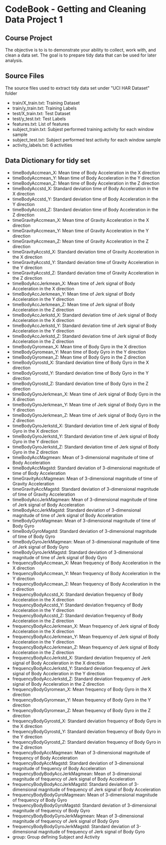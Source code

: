 # CodeBook - Getting and Cleaning Data Project 1 
  
## Course Project
The objective is to is to demonstrate your ability to collect, work with, and clean a data set. The goal is to prepare tidy data that can be used for later analysis.  
  
## Source Files
The source files used to extract tidy data set under "UCI HAR Dataset" folder  

- train/X_train.txt: Training Dataset
- train/y_train.txt: Training Labels
- test/X_train.txt: Test Dataset
- test/y_test.txt: Test Labels
- features.txt: List of features
- subject_train.txt: Subjest performed training activity for each window sample
- subject_test.txt: Subject performed test activity for each window sample
- activity_labels.txt: 6 activities

## Data Dictionary for tidy set
- timeBodyAccmean_X: Mean time of Body Acceleration in the X direction
- timeBodyAccmean_Y: Mean time of Body Acceleration in the Y direction
- timeBodyAccmean_Z: Mean time of Body Acceleration in the Z direction
- timeBodyAccstd_X: Standard deviation time of Body Acceleration in the X direction
- timeBodyAccstd_Y: Standard deviation time of Body Acceleration in the Y direction
- timeBodyAccstd_Z: Standard deviation time of Body Acceleration in the Z direction
- timeGravityAccmean_X: Mean time of Gravity Acceleration in the X direction
- timeGravityAccmean_Y: Mean time of Gravity Acceleration in the Y direction
- timeGravityAccmean_Z: Mean time of Gravity Acceleration in the Z direction
- timeGravityAccstd_X: Standard deviation time of Gravity Acceleration in the X direction
- timeGravityAccstd_Y: Standard deviation time of Gravity Acceleration in the Y direction
- timeGravityAccstd_Z: Standard deviation time of Gravity Acceleration in the Z direction
- timeBodyAccJerkmean_X: Mean time of Jerk signal of Body Acceleration in the X direction
- timeBodyAccJerkmean_Y: Mean time of Jerk signal of Body Acceleration in the Y direction
- timeBodyAccJerkmean_Z: Mean time of Jerk signal of Body Acceleration in the Z direction
- timeBodyAccJerkstd_X: Standard deviation time of Jerk signal of Body Acceleration in the X direction
- timeBodyAccJerkstd_Y: Standard deviation time of Jerk signal of Body Acceleration in the Y direction
- timeBodyAccJerkstd_Z: Standard deviation time of Jerk signal of Body Acceleration in the Z direction
- timeBodyGyromean_X: Mean time of Body Gyro in the X direction
- timeBodyGyromean_Y: Mean time of Body Gyro in the Y direction
- timeBodyGyromean_Z: Mean time of Body Gyro in the Z direction
- timeBodyGyrostd_X: Standard deviation time of Body Gyro in the X direction
- timeBodyGyrostd_Y: Standard deviation time of Body Gyro in the Y direction
- timeBodyGyrostd_Z: Standard deviation time of Body Gyro in the Z direction
- timeBodyGyroJerkmean_X: Mean time of Jerk signal of Body Gyro in the X direction
- timeBodyGyroJerkmean_Y: Mean time of Jerk signal of Body Gyro in the Y direction
- timeBodyGyroJerkmean_Z: Mean time of Jerk signal of Body Gyro in the Z direction
- timeBodyGyroJerkstd_X: Standard deviation time of Jerk signal of Body Gyro in the X direction
- timeBodyGyroJerkstd_Y: Standard deviation time of Jerk signal of Body Gyro in the Y direction
- timeBodyGyroJerkstd_Z: Standard deviation time of Jerk signal of Body Gyro in the Z direction
- timeBodyAccMagmean: Mean of 3-dimensional magnitude of time of Body Acceleration
- timeBodyAccMagstd: Standard deviation of 3-dimensional magnitude of time of Body Acceleration 
- timeGravityAccMagmean: Mean of 3-dimensional magnitude of time of Gravity Acceleration
- timeGravityAccMagstd: Standard deviation of 3-dimensional magnitude of time of Gravity Acceleration 
- timeBodyAccJerkMagmean: Mean of 3-dimensional magnitude of time of Jerk signal of Body Acceleration
- timeBodyAccJerkMagstd: Standard deviation of 3-dimensional magnitude of time of Jerk signal of Body Acceleration
- timeBodyGyroMagmean: Mean of 3-dimensional magnitude of time of Body Gyro
- timeBodyGyroMagstd: Standard deviation of 3-dimensional magnitude of time of Body Gyro
- timeBodyGyroJerkMagmean: Mean of 3-dimensional magnitude of time of Jerk signal of Body Gyro
- timeBodyGyroJerkMagstd: Standard deviation of 3-dimensional magnitude of time of Jerk signal of Body Gyro
- frequencyBodyAccmean_X: Mean frequency of Body Acceleration in the X direction
- frequencyBodyAccmean_Y: Mean frequency of Body Acceleration in the Y direction
- frequencyBodyAccmean_Z: Mean frequency of Body Acceleration in the z direction
- frequencyBodyAccstd_X: Standard deviation frequency of Body Acceleration in the X direction
- frequencyBodyAccstd_Y: Standard deviation frequency of Body Acceleration in the Y direction
- frequencyBodyAccstd_Z: Standard deviation frequency of Body Acceleration in the Z direction
- frequencyBodyAccJerkmean_X: Mean frequency of Jerk signal of Body Acceleration in the X direction
- frequencyBodyAccJerkmean_Y: Mean frequency of Jerk signal of Body Acceleration in the Y direction
- frequencyBodyAccJerkmean_Z: Mean frequency of Jerk signal of Body Acceleration in the Z direction
- frequencyBodyAccJerkstd_X: Standard deviation frequency of Jerk signal of Body Acceleration in the X direction
- frequencyBodyAccJerkstd_Y: Standard deviation frequency of Jerk signal of Body Acceleration in the Y direction
- frequencyBodyAccJerkstd_Z: Standard deviation frequency of Jerk signal of Body Acceleration in the Z direction
- frequencyBodyGyromean_X: Mean frequency of Body Gyro in the X direction
- frequencyBodyGyromean_Y: Mean frequency of Body Gyro in the Y direction
- frequencyBodyGyromean_Z: Mean frequency of Body Gyro in the Z direction
- frequencyBodyGyrostd_X: Standard deviation frequency of Body Gyro in the X direction 
- frequencyBodyGyrostd_Y: Standard deviation frequency of Body Gyro in the Y direction
- frequencyBodyGyrostd_Z: Standard deviation frequency of Body Gyro in the Z direction
- frequencyBodyAccMagmean: Mean of 3-dimensional magnitude of frequency of Body Acceleration
- frequencyBodyAccMagstd: Standard deviation of 3-dimensional magnitude of frequency of Body Acceleration
- frequencyBodyBodyAccJerkMagmean: Mean of 3-dimensional magnitude of frequency of Jerk signal of Body Acceleration
- frequencyBodyBodyAccJerkMagstd: Standard deviation of 3-dimensional magnitude of frequency of Jerk signal of Body Acceleration
- frequencyBodyBodyGyroMagmean: Mean of 3-dimensional magnitude of frequency of Body Gyro
- frequencyBodyBodyGyroMagstd: Standard deviation of 3-dimensional magnitude of frequency of Body Gyro
- frequencyBodyBodyGyroJerkMagmean: Mean of 3-dimensional magnitude of frequency of Jerk signal of Body Gyro
- frequencyBodyBodyGyroJerkMagstd: Standard deviation of 3-dimensional magnitude of frequency of Jerk signal of Body Gyro
- group: Group defining Subject and Activity  

